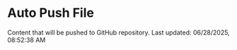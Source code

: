 # Auto Push File

Content that will be pushed to GitHub repository.
Last updated: 06/28/2025, 08:52:38 AM